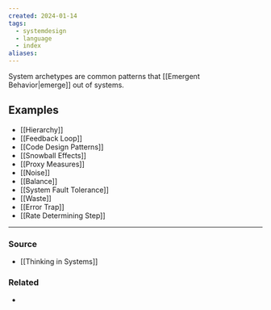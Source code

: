 ```yaml
---
created: 2024-01-14
tags:
  - systemdesign
  - language
  - index
aliases:
---
```

System archetypes are common patterns that [[Emergent Behavior|emerge]] out of systems. 

## Examples
- [[Hierarchy]]
- [[Feedback Loop]]
- [[Code Design Patterns]]
- [[Snowball Effects]]
- [[Proxy Measures]]
- [[Noise]]
- [[Balance]]
- [[System Fault Tolerance]]
- [[Waste]]
- [[Error Trap]]
- [[Rate Determining Step]]

---
### Source
- [[Thinking in Systems]]

### Related
- 